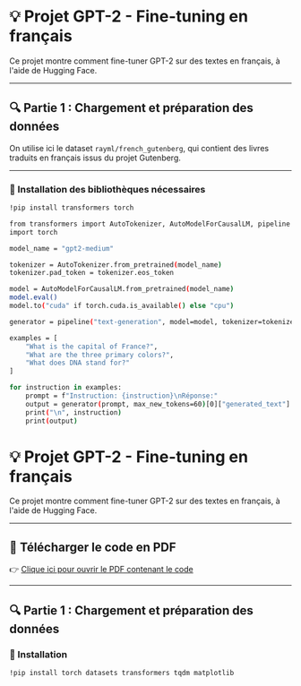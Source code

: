# 💡 Projet GPT-2 - Fine-tuning en français

Ce projet montre comment fine-tuner GPT-2 sur des textes en français, à l'aide de Hugging Face.

---

## 🔍 Partie 1 : Chargement et préparation des données

On utilise ici le dataset `rayml/french_gutenberg`, qui contient des livres traduits en français issus du projet Gutenberg.

---

### 🧪 Installation des bibliothèques nécessaires

```bash
!pip install transformers torch

from transformers import AutoTokenizer, AutoModelForCausalLM, pipeline
import torch

model_name = "gpt2-medium"

tokenizer = AutoTokenizer.from_pretrained(model_name)
tokenizer.pad_token = tokenizer.eos_token

model = AutoModelForCausalLM.from_pretrained(model_name)
model.eval()
model.to("cuda" if torch.cuda.is_available() else "cpu")

generator = pipeline("text-generation", model=model, tokenizer=tokenizer, device=0 if torch.cuda.is_available() else -1)

examples = [
    "What is the capital of France?",
    "What are the three primary colors?",
    "What does DNA stand for?"
]

for instruction in examples:
    prompt = f"Instruction: {instruction}\nRéponse:"
    output = generator(prompt, max_new_tokens=60)[0]["generated_text"]
    print("\n", instruction)
    print(output)
```
# 💡 Projet GPT-2 - Fine-tuning en français

Ce projet montre comment fine-tuner GPT-2 sur des textes en français, à l'aide de Hugging Face.

---

## 📄 Télécharger le code en PDF

👉 [Clique ici pour ouvrir le PDF contenant le code](1ER%20partie%20gpt-2.pdf)

---

## 🔍 Partie 1 : Chargement et préparation des données

### 🧪 Installation

```bash
!pip install torch datasets transformers tqdm matplotlib

